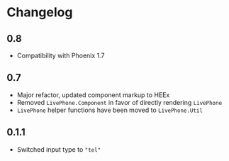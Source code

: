 # Changelog

## 0.8

  * Compatibility with Phoenix 1.7

## 0.7

  * Major refactor, updated component markup to HEEx
  * Removed `LivePhone.Component` in favor of directly rendering `LivePhone`
  * `LivePhone` helper functions have been moved to `LivePhone.Util`

## 0.1.1

  * Switched input type to `"tel"`
